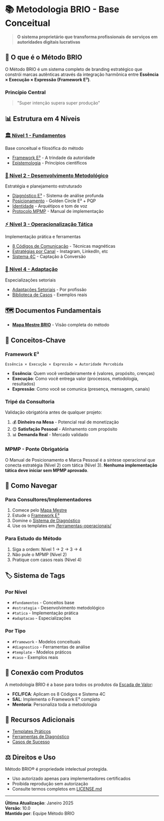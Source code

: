 # 📚 Metodologia BRIO - Base Conceitual

> **O sistema proprietário que transforma profissionais de serviços em autoridades digitais lucrativas**

## 🎯 O que é o Método BRIO

O Método BRIO é um sistema completo de branding estratégico que constrói marcas autênticas através da integração harmônica entre **Essência × Execução × Expressão (Framework E³)**.

### Princípio Central
> "Super intenção supera super produção"

## 📊 Estrutura em 4 Níveis

### [🏛️ Nível 1 - Fundamentos](./nivel-1-fundamentos/)
Base conceitual e filosófica do método
- [Framework E³](./nivel-1-fundamentos/doc1-1-framework-e3-v3.md) - A trindade da autoridade
- [Epistemologia](./nivel-1-fundamentos/doc1-2-epistemologia-v2.md) - Princípios científicos

### [🎯 Nível 2 - Desenvolvimento Metodológico](./nivel-2-desenvolvimento/)
Estratégia e planejamento estruturado
- [Diagnóstico E³](./nivel-2-desenvolvimento/doc2-1-diagnostico-v3.md) - Sistema de análise profunda
- [Posicionamento](./nivel-2-desenvolvimento/doc2-2-posicionamento-v3.md) - Golden Circle E³ + PQP
- [Identidade](./nivel-2-desenvolvimento/doc2-3-identidade.md) - Arquétipos e tom de voz
- [Protocolo MPMP](./nivel-2-desenvolvimento/protocolo-mpmp.md) - Manual de implementação

### [⚡ Nível 3 - Operacionalização Tática](./nivel-3-operacionalizacao/)
Implementação prática e ferramentas
- [8 Códigos de Comunicação](./nivel-3-operacionalizacao/doc3-1-codigos-v4.md) - Técnicas magnéticas
- [Estratégias por Canal](./nivel-3-operacionalizacao/doc3-2-canais.md) - Instagram, LinkedIn, etc
- [Sistema 4C](./nivel-3-operacionalizacao/sistema-4cs.md) - Captação à Conversão

### [🔧 Nível 4 - Adaptação](./nivel-4-adaptacao/)
Especializações setoriais
- [Adaptações Setoriais](./nivel-4-adaptacao/docS-1-adaptacoes.md) - Por profissão
- [Biblioteca de Casos](./nivel-4-adaptacao/docS-2-casos.md) - Exemplos reais

## 🗺️ Documentos Fundamentais

- [**Mapa Mestre BRIO**](./doc0-mapa-mestre-brio.md) - Visão completa do método

## 🔑 Conceitos-Chave

### Framework E³
```
Essência × Execução × Expressão = Autoridade Percebida
```
- **Essência**: Quem você verdadeiramente é (valores, propósito, crenças)
- **Execução**: Como você entrega valor (processos, metodologia, resultados)
- **Expressão**: Como você se comunica (presença, mensagem, canais)

### Tripé da Consultoria
Validação obrigatória antes de qualquer projeto:
1. 💰 **Dinheiro na Mesa** - Potencial real de monetização
2. 😊 **Satisfação Pessoal** - Alinhamento com propósito
3. 📊 **Demanda Real** - Mercado validado

### MPMP - Ponte Obrigatória
O Manual de Posicionamento e Marca Pessoal é a síntese operacional que conecta estratégia (Nível 2) com tática (Nível 3). **Nenhuma implementação tática deve iniciar sem MPMP aprovado**.

## 🎯 Como Navegar

### Para Consultores/Implementadores
1. Comece pelo [Mapa Mestre](./doc0-mapa-mestre-brio.md)
2. Estude o [Framework E³](./nivel-1-fundamentos/doc1-1-framework-e3-v3.md)
3. Domine o [Sistema de Diagnóstico](./nivel-2-desenvolvimento/doc2-1-diagnostico-v3.md)
4. Use os templates em [/ferramentas-operacionais/](../ferramentas-operacionais/)

### Para Estudo do Método
1. Siga a ordem: Nível 1 → 2 → 3 → 4
2. Não pule o MPMP (Nível 2)
3. Pratique com casos reais (Nível 4)

## 🏷️ Sistema de Tags

### Por Nível
- `#fundamentos` - Conceitos base
- `#estrategia` - Desenvolvimento metodológico
- `#tatica` - Implementação prática
- `#adaptacao` - Especializações

### Por Tipo
- `#framework` - Modelos conceituais
- `#diagnostico` - Ferramentas de análise
- `#template` - Modelos práticos
- `#caso` - Exemplos reais

## 🔗 Conexão com Produtos

A metodologia BRIO é a base para todos os produtos da [Escada de Valor](../escada-de-valor/):
- **FCL/FCA**: Aplicam os 8 Códigos e Sistema 4C
- **SAL**: Implementa o Framework E³ completo
- **Mentoria**: Personaliza toda a metodologia

## 📖 Recursos Adicionais

- [Templates Práticos](../ferramentas-operacionais/templates/)
- [Ferramentas de Diagnóstico](../ferramentas-operacionais/diagnosticos/)
- [Casos de Sucesso](../recursos-educacionais/casos-sucesso/)

## ⚖️ Direitos e Uso

Método BRIO® é propriedade intelectual protegida.
- Uso autorizado apenas para implementadores certificados
- Proibida reprodução sem autorização
- Consulte termos completos em [LICENSE.md](../LICENSE.md)

---

**Última Atualização**: Janeiro 2025  
**Versão**: 10.0  
**Mantido por**: Equipe Método BRIO